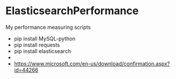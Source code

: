 # ElasticsearchPerformance
My performance measuring scripts

 - pip install MySQL-python
 - pip install requests
 - pip install elasticsearch
 - 
 - https://www.microsoft.com/en-us/download/confirmation.aspx?id=44266
